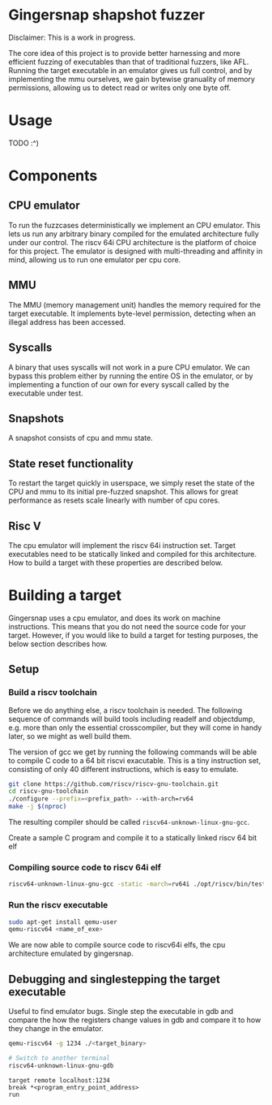 Gingersnap shapshot fuzzer
==========================

Disclaimer: This is a work in progress.

The core idea of this project is to provide better harnessing and more efficient fuzzing
of executables than that of traditional fuzzers, like AFL. Running the target executable
in an emulator gives us full control, and by implementing the mmu ourselves, we gain
bytewise granuality of memory permissions, allowing us to detect read or writes only
one byte off.

# Usage
TODO :^)

# Components

## CPU emulator
To run the fuzzcases deterministically we implement
an CPU emulator. This lets us run any arbitrary binary
compiled for the emulated architecture fully under
our control. The riscv 64i CPU architecture is the
platform of choice for this project. The emulator
is designed with multi-threading and affinity in mind,
allowing us to run one emulator per cpu core.

## MMU
The MMU (memory management unit) handles the memory required for the target executable.
It implements byte-level permission, detecting when an illegal address has been accessed.

## Syscalls
A binary that uses syscalls will not work in a pure CPU emulator.
We can bypass this problem either by running the entire OS in the
emulator, or by implementing a function of our own for every
syscall called by the executable under test.

## Snapshots
A snapshot consists of cpu and mmu state.

## State reset functionality
To restart the target quickly in userspace, we simply reset the state of the
CPU and mmu to its initial pre-fuzzed snapshot. This allows for great
performance as resets scale linearly with number of cpu cores.

## Risc V
The cpu emulator will implement the riscv 64i instruction set. Target
executables need to be statically linked and compiled for this architecture.
How to build a target with these properties are described below.

# Building a target
Gingersnap uses a cpu emulator, and does its work on machine instructions.
This means that you do not need the source code for your target. However,
if you would like to build a target for testing purposes, the below section
describes how.

## Setup

### Build a riscv toolchain
Before we do anything else, a riscv toolchain is needed. The following sequence
of commands will build tools including readelf and objectdump, e.g. more than
only the essential crosscompiler, but they will come in handy later, so we might
as well build them.

The version of gcc we get by running the following commands will be able to
compile C code to a 64 bit riscvi exacutable. This is a tiny instruction set,
consisting of only 40 different instructions, which is easy to emulate.

```bash
git clone https://github.com/riscv/riscv-gnu-toolchain.git
cd riscv-gnu-toolchain
./configure --prefix=<prefix_path> --with-arch=rv64
make -j $(nproc)
```

The resulting compiler should be called `riscv64-unknown-linux-gnu-gcc`.

Create a sample C program and compile it to a statically linked riscv 64
bit elf

### Compiling source code to riscv 64i elf

```bash
riscv64-unknown-linux-gnu-gcc -static -march=rv64i ./opt/riscv/bin/test.c -o <name_of_exe>
```

### Run the riscv executable
```bash
sudo apt-get install qemu-user
qemu-riscv64 <name_of_exe>
```

We are now able to compile source code to riscv64i elfs, the cpu architecture
emulated by gingersnap.

## Debugging and singlestepping the target executable

Useful to find emulator bugs. Single step the executable in gdb and compare the
how the registers change values in gdb and compare it to how they change in the
emulator.

```bash
qemu-riscv64 -g 1234 ./<target_binary>

# Switch to another terminal
riscv64-unknown-linux-gnu-gdb
```

```gdb
target remote localhost:1234
break *<program_entry_point_address>
run
```
